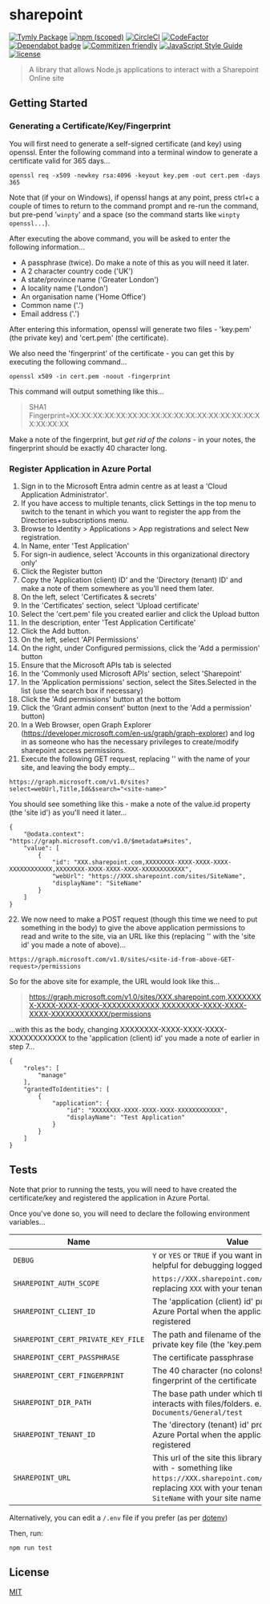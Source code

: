 # sharepoint

[![Tymly Package](https://img.shields.io/badge/tymly-package-blue.svg)](https://tymly.io/)
[![npm (scoped)](https://img.shields.io/npm/v/@wmfs/sharepoint.svg)](https://www.npmjs.com/package/@wmfs/sharepoint)
[![CircleCI](https://circleci.com/gh/wmfs/sharepoint.svg?style=svg)](https://circleci.com/gh/wmfs/sharepoint)
[![CodeFactor](https://www.codefactor.io/repository/github/wmfs/sharepoint/badge)](https://www.codefactor.io/repository/github/wmfs/sharepoint)
[![Dependabot badge](https://img.shields.io/badge/Dependabot-active-brightgreen.svg)](https://dependabot.com/)
[![Commitizen friendly](https://img.shields.io/badge/commitizen-friendly-brightgreen.svg)](http://commitizen.github.io/cz-cli/)
[![JavaScript Style Guide](https://img.shields.io/badge/code_style-standard-brightgreen.svg)](https://standardjs.com)
[![license](https://img.shields.io/github/license/mashape/apistatus.svg)](https://github.com/wmfs/sharepoint/blob/master/README.md)

> A library that allows Node.js applications to interact with a Sharepoint Online site

## <a name="gettingStarted"></a>Getting Started

### Generating a Certificate/Key/Fingerprint
You will first need to generate a self-signed certificate (and key) using openssl.  Enter the following command into a terminal window to generate a certificate valid for 365 days...

```
openssl req -x509 -newkey rsa:4096 -keyout key.pem -out cert.pem -days 365
```

Note that (if your on Windows), if openssl hangs at any point, press ctrl+c a couple of times to return to the command prompt and re-run the command, but pre-pend '<code>winpty</code>' and a space (so the command starts like <code>winpty openssl...</code>).

After executing the above command, you will be asked to enter the following information...

- A passphrase (twice).  Do make a note of this as you will need it later.
- A 2 character country code ('UK')
- A state/province name ('Greater London')
- A locality name ('London')
- An organisation name ('Home Office')
- Common name ('.')
- Email address ('.')

After entering this information, openssl will generate two files - 'key.pem' (the private key) and 'cert.pem' (the certificate).

We also need the 'fingerprint' of the certificate - you can get this by executing the following command...

```
openssl x509 -in cert.pem -noout -fingerprint
```

This command will output something like this...

> SHA1 Fingerprint=XX:XX:XX:XX:XX:XX:XX:XX:XX:XX:XX:XX:XX:XX:XX:XX:XX:XX:XX:XX

Make a note of the fingerprint, but *get rid of the colons* - in your notes, the fingerprint should be exactly 40 character long.


### Register Application in Azure Portal

1. Sign in to the Microsoft Entra admin centre as at least a 'Cloud Application Administrator'.
2. If you have access to multiple tenants, click Settings in the top menu to switch to the tenant in which you want to register the app from the Directories+subscriptions menu.
3. Browse to Identity > Applications > App registrations and select New registration.
4. In Name, enter 'Test Application'
5. For sign-in audience, select 'Accounts in this organizational directory only'
6. Click the Register button
7. Copy the 'Application (client) ID' and the 'Directory (tenant) ID' and make a note of them somewhere as you'll need them later.
8. On the left, select 'Certificates & secrets'
9. In the 'Certificates' section, select 'Upload certificate'
10. Select the 'cert.pem' file you created earlier and click the Upload button
11. In the description, enter 'Test Application Certificate'
12. Click the Add button.
13. On the left, select 'API Permissions'
14. On the right, under Configured permissions, click the 'Add a permission' button
15. Ensure that the Microsoft APIs tab is selected
16. In the 'Commonly used Microsoft APIs' section, select 'Sharepoint'
17. In the 'Application permissions' section, select the Sites.Selected in the list (use the search box if necessary)
18. Click the 'Add permissions' button at the bottom
19. Click the 'Grant admin consent' button (next to the 'Add a permission' button)
20. In a Web Browser, open Graph Explorer (https://developer.microsoft.com/en-us/graph/graph-explorer) and log in as someone who has the necessary privileges to create/modify sharepoint access permissions.
21. Execute the following GET request, replacing '<site-name>' with the name of your site, and leaving the body empty...

```
https://graph.microsoft.com/v1.0/sites?select=webUrl,Title,Id&$search="<site-name>"
```

You should see something like this - make a note of the value.id property (the 'site id') as you'll need it later...

    {
        "@odata.context": "https://graph.microsoft.com/v1.0/$metadata#sites",
        "value": [
            {
                "id": "XXX.sharepoint.com,XXXXXXXX-XXXX-XXXX-XXXX-XXXXXXXXXXXX,XXXXXXXX-XXXX-XXXX-XXXX-XXXXXXXXXXXX",
                "webUrl": "https://XXX.sharepoint.com/sites/SiteName",
                "displayName": "SiteName"
            }
        ]
    }

22. We now need to make a POST request (though this time we need to put something in the body) to give the above application permissions to read and write to the site, via an URL like this (replacing '<site-id-from-above-GET-request>' with the 'site id' you made a note of above)...

```
https://graph.microsoft.com/v1.0/sites/<site-id-from-above-GET-request>/permissions
```

So for the above site for example, the URL would look like this...

> https://graph.microsoft.com/v1.0/sites/XXX.sharepoint.com,XXXXXXXX-XXXX-XXXX-XXXX-XXXXXXXXXXXX,XXXXXXXX-XXXX-XXXX-XXXX-XXXXXXXXXXXX/permissions

...with this as the body, changing XXXXXXXX-XXXX-XXXX-XXXX-XXXXXXXXXXXX to the 'application (client) id' you made a note of earlier in step 7...

    {
        "roles": [
            "manage"
        ],
        "grantedToIdentities": [
            {
                "application": {
                    "id": "XXXXXXXX-XXXX-XXXX-XXXX-XXXXXXXXXXXX",
                    "displayName": "Test Application"
                }
            }
        ]
    }


## <a name="test"></a>Tests
Note that prior to running the tests, you will need to have created the certificate/key and registered the application in Azure Portal.

Once you've done so, you will need to declare the following environment variables...

| Name                               | Value                                                                                                                                                                                                             |
|------------------------------------|-------------------------------------------------------------------------------------------------------------------------------------------------------------------------------------------------------------------|
| `DEBUG`                            | <code>Y</code> or <code>YES</code> or <code>TRUE</code> if you want information helpful for debugging logged to the console                                                                                       |
| `SHAREPOINT_AUTH_SCOPE`            | `https://XXX.sharepoint.com/.default`, replacing <code>XXX</code> with your tenant name                                                                                                                           |
| `SHAREPOINT_CLIENT_ID`             | The 'application (client) id' produced by Azure Portal when the application is registered                                                                                                                         |
| `SHAREPOINT_CERT_PRIVATE_KEY_FILE` | The path and filename of the certificate private key file (the 'key.pem' file)                                                                                                                                    |
| `SHAREPOINT_CERT_PASSPHRASE`       | The certificate passphrase                                                                                                                                                                                        |
| `SHAREPOINT_CERT_FINGERPRINT`      | The 40 character (no colons!) hexadecimal fingerprint of the certificate                                                                                                                                          |
| `SHAREPOINT_DIR_PATH`              | The base path under which this library interacts with files/folders. e.g. `/Shared Documents/General/test`                                                                                                        |
| `SHAREPOINT_TENANT_ID`             | The 'directory (tenant) id' produced by Azure Portal when the application is registered                                                                                                                           |
| `SHAREPOINT_URL`                   | This url of the site this library will interact with - something like `https://XXX.sharepoint.com/sites/SiteName`, replacing <code>XXX</code> with your tenant name and <code>SiteName</code> with your site name |

Alternatively, you can edit a `/.env` file if you prefer (as per [dotenv](https://www.npmjs.com/package/dotenv))

Then, run:
```
npm run test
```

## <a name="license"></a>License
[MIT](https://github.com/wmfs/sharepoint/blob/master/LICENSE)
